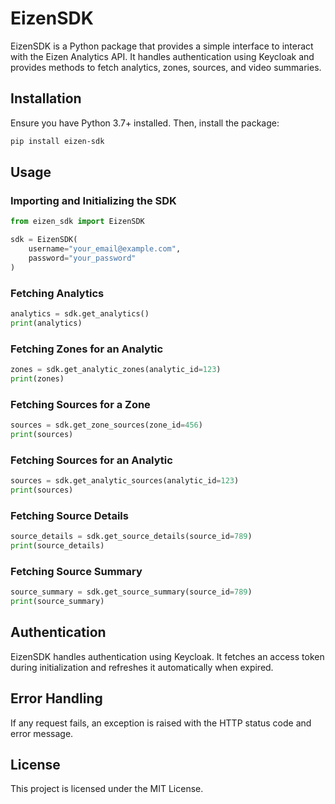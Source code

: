 # EizenSDK

EizenSDK is a Python package that provides a simple interface to interact with the Eizen Analytics API. It handles authentication using Keycloak and provides methods to fetch analytics, zones, sources, and video summaries.

## Installation

Ensure you have Python 3.7+ installed. Then, install the package:

```sh
pip install eizen-sdk
```

## Usage

### Importing and Initializing the SDK

```python
from eizen_sdk import EizenSDK

sdk = EizenSDK(
    username="your_email@example.com",
    password="your_password"
)
```

### Fetching Analytics

```python
analytics = sdk.get_analytics()
print(analytics)
```

### Fetching Zones for an Analytic

```python
zones = sdk.get_analytic_zones(analytic_id=123)
print(zones)
```

### Fetching Sources for a Zone

```python
sources = sdk.get_zone_sources(zone_id=456)
print(sources)
```

### Fetching Sources for an Analytic

```python
sources = sdk.get_analytic_sources(analytic_id=123)
print(sources)
```

### Fetching Source Details

```python
source_details = sdk.get_source_details(source_id=789)
print(source_details)
```

### Fetching Source Summary

```python
source_summary = sdk.get_source_summary(source_id=789)
print(source_summary)
```

## Authentication

EizenSDK handles authentication using Keycloak. It fetches an access token during initialization and refreshes it automatically when expired.

## Error Handling

If any request fails, an exception is raised with the HTTP status code and error message.

## License

This project is licensed under the MIT License.
